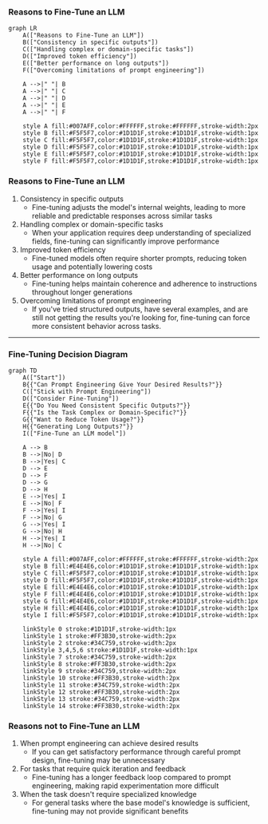 ### Reasons to Fine-Tune an LLM

```mermaid
graph LR
    A(["Reasons to Fine-Tune an LLM"])
    B(["Consistency in specific outputs"])
    C(["Handling complex or domain-specific tasks"])
    D(["Improved token efficiency"])
    E(["Better performance on long outputs"])
    F(["Overcoming limitations of prompt engineering"])

    A -->|" "| B
    A -->|" "| C
    A -->|" "| D
    A -->|" "| E
    A -->|" "| F

    style A fill:#007AFF,color:#FFFFFF,stroke:#FFFFFF,stroke-width:2px
    style B fill:#F5F5F7,color:#1D1D1F,stroke:#1D1D1F,stroke-width:1px
    style C fill:#F5F5F7,color:#1D1D1F,stroke:#1D1D1F,stroke-width:1px
    style D fill:#F5F5F7,color:#1D1D1F,stroke:#1D1D1F,stroke-width:1px
    style E fill:#F5F5F7,color:#1D1D1F,stroke:#1D1D1F,stroke-width:1px
    style F fill:#F5F5F7,color:#1D1D1F,stroke:#1D1D1F,stroke-width:1px

```
### Reasons to Fine-Tune an LLM

1. Consistency in specific outputs
   - Fine-tuning adjusts the model's internal weights, leading to more reliable and predictable responses across similar tasks
2. Handling complex or domain-specific tasks
   - When your application requires deep understanding of specialized fields, fine-tuning can significantly improve performance
3. Improved token efficiency
   - Fine-tuned models often require shorter prompts, reducing token usage and potentially lowering costs
4. Better performance on long outputs
   - Fine-tuning helps maintain coherence and adherence to instructions throughout longer generations
5. Overcoming limitations of prompt engineering
   - If you've tried structured outputs, have several examples, and are still not getting the results you're looking for, fine-tuning can force more consistent behavior across tasks.

---
### Fine-Tuning Decision Diagram

```mermaid
graph TD
    A(["Start"])
    B{{"Can Prompt Engineering Give Your Desired Results?"}}
    C(["Stick with Prompt Engineering"])
    D(["Consider Fine-Tuning"])
    E{{"Do You Need Consistent Specific Outputs?"}}
    F{{"Is the Task Complex or Domain-Specific?"}}
    G{{"Want to Reduce Token Usage?"}}
    H{{"Generating Long Outputs?"}}
    I(["Fine-Tune an LLM model"])

    A --> B
    B -->|No| D
    B -->|Yes| C
    D --> E
    D --> F
    D --> G
    D --> H
    E -->|Yes| I
    E -->|No| F
    F -->|Yes| I
    F -->|No| G
    G -->|Yes| I
    G -->|No| H
    H -->|Yes| I
    H -->|No| C

    style A fill:#007AFF,color:#FFFFFF,stroke:#FFFFFF,stroke-width:2px
    style B fill:#E4E4E6,color:#1D1D1F,stroke:#1D1D1F,stroke-width:1px
    style C fill:#F5F5F7,color:#1D1D1F,stroke:#1D1D1F,stroke-width:1px
    style D fill:#F5F5F7,color:#1D1D1F,stroke:#1D1D1F,stroke-width:1px
    style E fill:#E4E4E6,color:#1D1D1F,stroke:#1D1D1F,stroke-width:1px
    style F fill:#E4E4E6,color:#1D1D1F,stroke:#1D1D1F,stroke-width:1px
    style G fill:#E4E4E6,color:#1D1D1F,stroke:#1D1D1F,stroke-width:1px
    style H fill:#E4E4E6,color:#1D1D1F,stroke:#1D1D1F,stroke-width:1px
    style I fill:#F5F5F7,color:#1D1D1F,stroke:#1D1D1F,stroke-width:1px

    linkStyle 0 stroke:#1D1D1F,stroke-width:1px
    linkStyle 1 stroke:#FF3B30,stroke-width:2px
    linkStyle 2 stroke:#34C759,stroke-width:2px
    linkStyle 3,4,5,6 stroke:#1D1D1F,stroke-width:1px
    linkStyle 7 stroke:#34C759,stroke-width:2px
    linkStyle 8 stroke:#FF3B30,stroke-width:2px
    linkStyle 9 stroke:#34C759,stroke-width:2px
    linkStyle 10 stroke:#FF3B30,stroke-width:2px
    linkStyle 11 stroke:#34C759,stroke-width:2px
    linkStyle 12 stroke:#FF3B30,stroke-width:2px
    linkStyle 13 stroke:#34C759,stroke-width:2px
    linkStyle 14 stroke:#FF3B30,stroke-width:2px

```

### Reasons not to Fine-Tune an LLM
1. When prompt engineering can achieve desired results
   - If you can get satisfactory performance through careful prompt design, fine-tuning may be unnecessary
2. For tasks that require quick iteration and feedback
   - Fine-tuning has a longer feedback loop compared to prompt engineering, making rapid experimentation more difficult
3. When the task doesn't require specialized knowledge
   - For general tasks where the base model's knowledge is sufficient, fine-tuning may not provide significant benefits

